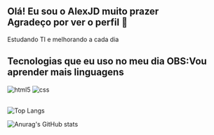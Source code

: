 ## Olá! Eu sou o AlexJD muito prazer<br/> Agradeço por ver o perfil 🫡<br/>

Estudando TI e melhorando a cada dia<br>





## Tecnologias que eu uso no meu dia OBS:Vou aprender mais linguagens

<div style="display: inline_block">
  <img align="center" alt="html5" src="https://img.shields.io/badge/HTML5-E34F26?style=for-the-badge&logo=html5&logoColor=white" />
  <img align="center" alt="css" src="https://img.shields.io/badge/CSS3-1572B6?style=for-the-badge&logo=css3&logoColor=white" />
  
</div><br>

![Top Langs](https://github-readme-stats.vercel.app/api/top-langs/?username=Alexx-Not&layout=compact)

![Anurag's GitHub stats](https://github-readme-stats.vercel.app/api?username=Alexx-Not&show_icons=true&theme=radical)

